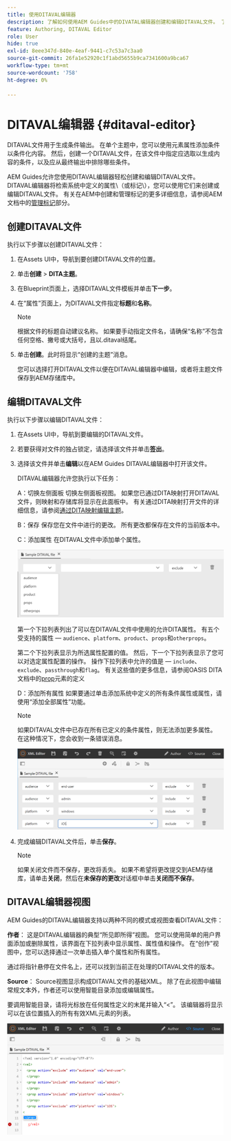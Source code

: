 ```yaml
---
title: 使用DITAVAL编辑器
description: 了解如何使用AEM Guides中的DIVATAL编辑器创建和编辑DITAVAL文件。 了解DITAVAL编辑器如何在创作视图和源视图中支持DITAVAL文件。
feature: Authoring, DITAVAL Editor
role: User
hide: true
exl-id: 8eee347d-840e-4eaf-9441-c7c53a7c3aa0
source-git-commit: 26fa1e52920c1f1abd5655b9ca7341600a9bca67
workflow-type: tm+mt
source-wordcount: '758'
ht-degree: 0%

---
```


# DITAVAL编辑器 {#ditaval-editor}

DITAVAL文件用于生成条件输出。 在单个主题中，您可以使用元素属性添加条件以条件化内容。 然后，创建一个DITAVAL文件，在该文件中指定应选取以生成内容的条件，以及应从最终输出中排除哪些条件。

AEM Guides允许您使用DITAVAL编辑器轻松创建和编辑DITAVAL文件。 DITAVAL编辑器将检索系统中定义的属性\（或标记\），您可以使用它们来创建或编辑DITAVAL文件。 有关在AEM中创建和管理标记的更多详细信息，请参阅AEM文档中的[管理标记](https://experienceleague.adobe.com/docs/experience-manager-cloud-service/sites/authoring/features/tags.html?lang=en)部分。

## 创建DITAVAL文件

执行以下步骤以创建DITAVAL文件：

1. 在Assets UI中，导航到要创建DITAVAL文件的位置。

1. 单击&#x200B;**创建** \> **DITA主题**。

1. 在Blueprint页面上，选择DITAVAL文件模板并单击&#x200B;**下一步**。

1. 在“属性”页面上，为DITAVAL文件指定&#x200B;**标题**&#x200B;和&#x200B;**名称**。

   >[!NOTE]
   >
   > 根据文件的标题自动建议名称。 如果要手动指定文件名，请确保“名称”不包含任何空格、撇号或大括号，且以.ditaval结尾。

1. 单击&#x200B;**创建**。此时将显示“创建的主题”消息。

   您可以选择打开DITAVAL文件以便在DITAVAL编辑器中编辑，或者将主题文件保存到AEM存储库中。


## 编辑DITAVAL文件

执行以下步骤以编辑DITAVAL文件：

1. 在Assets UI中，导航到要编辑的DITAVAL文件。

1. 若要获得对文件的独占锁定，请选择该文件并单击&#x200B;**签出**。

1. 选择该文件并单击&#x200B;**编辑**&#x200B;以在AEM Guides DITAVAL编辑器中打开该文件。

   DITAVAL编辑器允许您执行以下任务：

   A：切换左侧面板
切换左侧面板视图。 如果您已通过DITA映射打开DITAVAL文件，则映射和存储库将显示在此面板中。 有关通过DITA映射打开文件的详细信息，请参阅[通过DITA映射编辑主题](map-editor-advanced-map-editor.md#id17ACJ0F0FHS)。

   B：保存
保存您在文件中进行的更改。 所有更改都保存在文件的当前版本中。

   C：添加属性
在DITAVAL文件中添加单个属性。

   ![](images/ditaval-editor-props.png)

   第一个下拉列表列出了可以在DITAVAL文件中使用的允许DITA属性。 有五个受支持的属性 — `audience`、`platform`、`product`、`props`和`otherprops`。

   第二个下拉列表显示为所选属性配置的值。 然后，下一个下拉列表显示了您可以对选定属性配置的操作。 操作下拉列表中允许的值是 — `include`、`exclude`、`passthrough`和`flag`。 有关这些值的更多信息，请参阅OASIS DITA文档中的[prop](http://docs.oasis-open.org/dita/dita/v1.3/errata01/os/complete/part3-all-inclusive/langRef/ditaval/ditaval-prop.html#ditaval-prop)元素的定义

   D：添加所有属性
如果要通过单击添加系统中定义的所有条件属性或属性，请使用“添加全部属性”功能。

   >[!NOTE]
   >
   > 如果DITAVAL文件中已存在所有已定义的条件属性，则无法添加更多属性。 在这种情况下，您会收到一条错误消息。

   ![](images/ditaval-all-props.png)

1. 完成编辑DITAVAL文件后，单击&#x200B;**保存**。

   >[!NOTE]
   >
   > 如果关闭文件而不保存，更改将丢失。 如果不希望将更改提交到AEM存储库，请单击&#x200B;**关闭**，然后在&#x200B;**未保存的更改**&#x200B;对话框中单击&#x200B;**关闭而不保存**。


## DITAVAL编辑器视图

AEM Guides的DITAVAL编辑器支持以两种不同的模式或视图查看DITAVAL文件：

**作者**：   这是DITAVAL编辑器的典型“所见即所得”视图。 您可以使用简单的用户界面添加或删除属性，该界面在下拉列表中显示属性、属性值和操作。 在“创作”视图中，您可以选择通过一次单击插入单个属性和所有属性。

通过将指针悬停在文件名上，还可以找到当前正在处理的DITAVAL文件的版本。

**Source**：   Source视图显示构成DITAVAL文件的基础XML。 除了在此视图中编辑常规文本外，作者还可以使用智能目录添加或编辑属性。

要调用智能目录，请将光标放在任何属性定义的末尾并输入“&lt;”。 该编辑器将显示可以在该位置插入的所有有效XML元素的列表。

![](images/ditaval-source-view.png)
